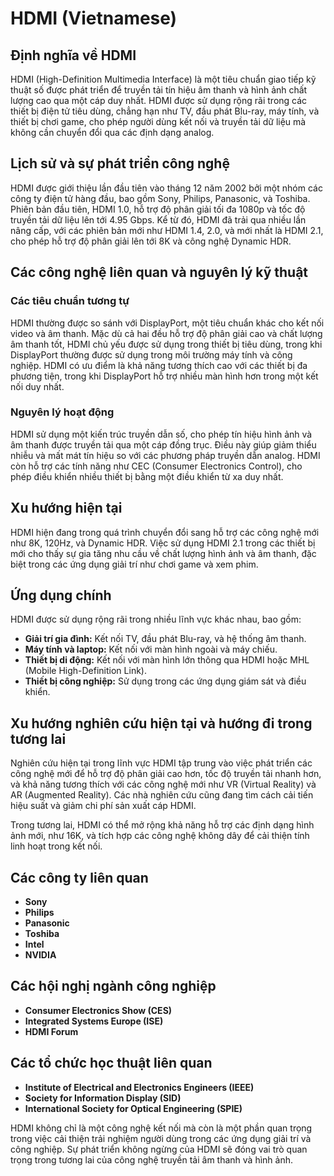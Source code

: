 # HDMI (Vietnamese)

## Định nghĩa về HDMI

HDMI (High-Definition Multimedia Interface) là một tiêu chuẩn giao tiếp kỹ thuật số được phát triển để truyền tải tín hiệu âm thanh và hình ảnh chất lượng cao qua một cáp duy nhất. HDMI được sử dụng rộng rãi trong các thiết bị điện tử tiêu dùng, chẳng hạn như TV, đầu phát Blu-ray, máy tính, và thiết bị chơi game, cho phép người dùng kết nối và truyền tải dữ liệu mà không cần chuyển đổi qua các định dạng analog.

## Lịch sử và sự phát triển công nghệ

HDMI được giới thiệu lần đầu tiên vào tháng 12 năm 2002 bởi một nhóm các công ty điện tử hàng đầu, bao gồm Sony, Philips, Panasonic, và Toshiba. Phiên bản đầu tiên, HDMI 1.0, hỗ trợ độ phân giải tối đa 1080p và tốc độ truyền tải dữ liệu lên tới 4.95 Gbps. Kể từ đó, HDMI đã trải qua nhiều lần nâng cấp, với các phiên bản mới như HDMI 1.4, 2.0, và mới nhất là HDMI 2.1, cho phép hỗ trợ độ phân giải lên tới 8K và công nghệ Dynamic HDR.

## Các công nghệ liên quan và nguyên lý kỹ thuật

### Các tiêu chuẩn tương tự

HDMI thường được so sánh với DisplayPort, một tiêu chuẩn khác cho kết nối video và âm thanh. Mặc dù cả hai đều hỗ trợ độ phân giải cao và chất lượng âm thanh tốt, HDMI chủ yếu được sử dụng trong thiết bị tiêu dùng, trong khi DisplayPort thường được sử dụng trong môi trường máy tính và công nghiệp. HDMI có ưu điểm là khả năng tương thích cao với các thiết bị đa phương tiện, trong khi DisplayPort hỗ trợ nhiều màn hình hơn trong một kết nối duy nhất.

### Nguyên lý hoạt động

HDMI sử dụng một kiến trúc truyền dẫn số, cho phép tín hiệu hình ảnh và âm thanh được truyền tải qua một cáp đồng trục. Điều này giúp giảm thiểu nhiễu và mất mát tín hiệu so với các phương pháp truyền dẫn analog. HDMI còn hỗ trợ các tính năng như CEC (Consumer Electronics Control), cho phép điều khiển nhiều thiết bị bằng một điều khiển từ xa duy nhất.

## Xu hướng hiện tại

HDMI hiện đang trong quá trình chuyển đổi sang hỗ trợ các công nghệ mới như 8K, 120Hz, và Dynamic HDR. Việc sử dụng HDMI 2.1 trong các thiết bị mới cho thấy sự gia tăng nhu cầu về chất lượng hình ảnh và âm thanh, đặc biệt trong các ứng dụng giải trí như chơi game và xem phim.

## Ứng dụng chính

HDMI được sử dụng rộng rãi trong nhiều lĩnh vực khác nhau, bao gồm:

- **Giải trí gia đình:** Kết nối TV, đầu phát Blu-ray, và hệ thống âm thanh.
- **Máy tính và laptop:** Kết nối với màn hình ngoài và máy chiếu.
- **Thiết bị di động:** Kết nối với màn hình lớn thông qua HDMI hoặc MHL (Mobile High-Definition Link).
- **Thiết bị công nghiệp:** Sử dụng trong các ứng dụng giám sát và điều khiển.

## Xu hướng nghiên cứu hiện tại và hướng đi trong tương lai

Nghiên cứu hiện tại trong lĩnh vực HDMI tập trung vào việc phát triển các công nghệ mới để hỗ trợ độ phân giải cao hơn, tốc độ truyền tải nhanh hơn, và khả năng tương thích với các công nghệ mới như VR (Virtual Reality) và AR (Augmented Reality). Các nhà nghiên cứu cũng đang tìm cách cải tiến hiệu suất và giảm chi phí sản xuất cáp HDMI.

Trong tương lai, HDMI có thể mở rộng khả năng hỗ trợ các định dạng hình ảnh mới, như 16K, và tích hợp các công nghệ không dây để cải thiện tính linh hoạt trong kết nối.

## Các công ty liên quan

- **Sony**
- **Philips**
- **Panasonic**
- **Toshiba**
- **Intel**
- **NVIDIA**

## Các hội nghị ngành công nghiệp

- **Consumer Electronics Show (CES)**
- **Integrated Systems Europe (ISE)**
- **HDMI Forum**

## Các tổ chức học thuật liên quan

- **Institute of Electrical and Electronics Engineers (IEEE)**
- **Society for Information Display (SID)**
- **International Society for Optical Engineering (SPIE)**

HDMI không chỉ là một công nghệ kết nối mà còn là một phần quan trọng trong việc cải thiện trải nghiệm người dùng trong các ứng dụng giải trí và công nghiệp. Sự phát triển không ngừng của HDMI sẽ đóng vai trò quan trọng trong tương lai của công nghệ truyền tải âm thanh và hình ảnh.